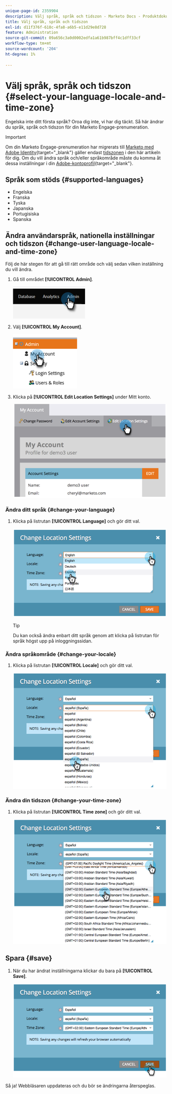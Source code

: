 ```yaml
---
unique-page-id: 2359904
description: Välj språk, språk och tidszon - Marketo Docs - Produktdokumentation
title: Välj språk, språk och tidszon
exl-id: d11f376f-618c-4fa8-a6b5-e11d29e8d728
feature: Administration
source-git-commit: 09a656c3a0d0002edfa1a61b987bff4c1dff33cf
workflow-type: tm+mt
source-wordcount: '204'
ht-degree: 1%

---
```


# Välj språk, språk och tidszon {#select-your-language-locale-and-time-zone}

Engelska inte ditt första språk? Oroa dig inte, vi har dig täckt. Så här ändrar du språk, språk och tidszon för din Marketo Engage-prenumeration.

>[!IMPORTANT]
>
>Om din Marketo Engage-prenumeration har migrerats till [Marketo med Adobe Identity](/help/marketo/product-docs/administration/marketo-with-adobe-identity/adobe-identity-management-overview.md){target="_blank"} gäller endast [tidszonen](#change-your-time-zone) i den här artikeln för dig. Om du vill ändra språk och/eller språkområde måste du komma åt dessa inställningar i din [Adobe-kontoprofil](https://account.adobe.com/profile){target="_blank"}.

## Språk som stöds {#supported-languages}

* Engelska
* Franska
* Tyska
* Japanska
* Portugisiska
* Spanska

## Ändra användarspråk, nationella inställningar och tidszon {#change-user-language-locale-and-time-zone}

Följ de här stegen för att gå till rätt område och välj sedan vilken inställning du vill ändra.

1. Gå till området **[!UICONTROL Admin]**.

   ![](assets/select-your-language-locale-and-time-zone-1.png)

1. Välj **[!UICONTROL My Account]**.

   ![](assets/select-your-language-locale-and-time-zone-2.png)

1. Klicka på **[!UICONTROL Edit Location Settings]** under Mitt konto.

   ![](assets/select-your-language-locale-and-time-zone-3.png)

### Ändra ditt språk {#change-your-language}

1. Klicka på listrutan **[!UICONTROL Language]** och gör ditt val.

   ![](assets/select-your-language-locale-and-time-zone-4.png)

   >[!TIP]
   >
   >Du kan också ändra enbart ditt språk genom att klicka på listrutan för språk högst upp på inloggningssidan.

### Ändra språkområde {#change-your-locale}

1. Klicka på listrutan **[!UICONTROL Locale]** och gör ditt val.

   ![](assets/select-your-language-locale-and-time-zone-5.png)

### Ändra din tidszon {#change-your-time-zone}

1. Klicka på listrutan **[!UICONTROL Time zone]** och gör ditt val.

   ![](assets/select-your-language-locale-and-time-zone-6.png)

## Spara {#save}

1. När du har ändrat inställningarna klickar du bara på **[!UICONTROL Save]**.

   ![](assets/select-your-language-locale-and-time-zone-7.png)

Så ja! Webbläsaren uppdateras och du bör se ändringarna återspeglas.
